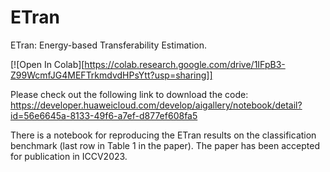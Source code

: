 # ETran
ETran: Energy-based Transferability Estimation.

[![Open In Colab][https://colab.research.google.com/drive/1IFpB3-Z99WcmfJG4MEFTrkmdvdHPsYtt?usp=sharing]]

Please check out the following link to download the code: https://developer.huaweicloud.com/develop/aigallery/notebook/detail?id=56e6645a-8133-49f6-a7ef-d877ef608fa5


There is a notebook for reproducing the ETran results on the classification benchmark (last row in Table 1 in the paper). The paper has been accepted for publication in ICCV2023.
